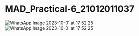 # MAD_Practical-6_21012011037
![WhatsApp Image 2023-10-01 at 17 52 25](https://github.com/Vivekkanjiya/MAD_Practical-6_21012011037/assets/98510847/401f0c4c-af5e-4604-972d-32d43e655eb9)
![WhatsApp Image 2023-10-01 at 17 52 25](https://github.com/Vivekkanjiya/MAD_Practical-6_21012011037/assets/98510847/d289c552-7248-4180-a4bb-50c21eb5a890)
